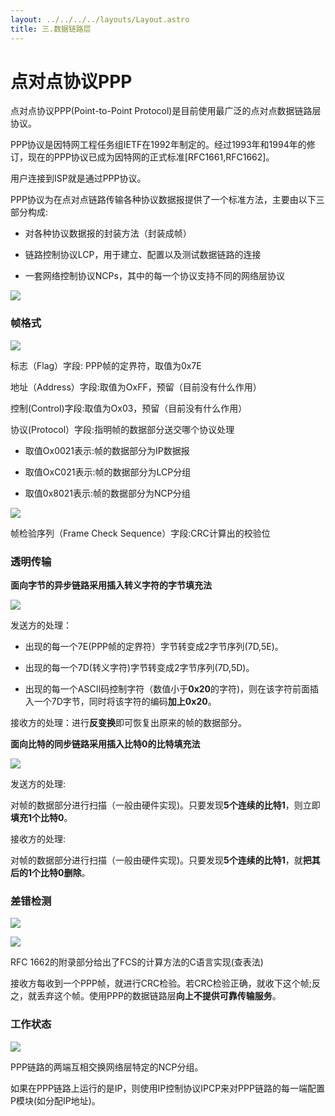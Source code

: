 ```yaml
---
layout: ../../../../layouts/Layout.astro
title: 三.数据链路层
---
```


# 点对点协议PPP

点对点协议PPP(Point-to-Point Protocol)是目前使用最广泛的点对点数据链路层协议。

PPP协议是因特网工程任务组IETF在1992年制定的。经过1993年和1994年的修订，现在的PPP协议已成为因特网的正式标准[RFC1661,RFC1662]。

用户连接到ISP就是通过PPP协议。

PPP协议为在点对点链路传输各种协议数据报提供了一个标准方法，主要由以下三部分构成:

- 对各种协议数据报的封装方法（封装成帧）

- 链路控制协议LCP，用于建立、配置以及测试数据链路的连接

- 一套网络控制协议NCPs，其中的每一个协议支持不同的网络层协议

![](https://img.0pt.icu/computernet/3-5/3-5-1.png)

### 帧格式

![](https://img.0pt.icu/computernet/3-5/3-5-2.png)

标志（Flag）字段: PPP帧的定界符，取值为0x7E

地址（Address）字段:取值为OxFF，预留（目前没有什么作用）

控制(Control)字段:取值为Ox03，预留（目前没有什么作用）

协议(Protocol）字段:指明帧的数据部分送交哪个协议处理

- 取值Ox0021表示:帧的数据部分为IP数据报

- 取值OxC021表示:帧的数据部分为LCP分组

- 取值0x8021表示:帧的数据部分为NCP分组

![](https://img.0pt.icu/computernet/3-5/3-5-3.png)

帧检验序列（Frame Check Sequence）字段:CRC计算出的校验位

### 透明传输

**面向字节的异步链路采用插入转义字符的字节填充法**

![](https://img.0pt.icu/computernet/3-5/3-5-4.png)

发送方的处理：

- 出现的每一个7E(PPP帧的定界符）字节转变成2字节序列(7D,5E)。

- 出现的每一个7D(转义字符)字节转变成2字节序列(7D,5D)。

- 出现的每一个ASCII码控制字符（数值小于**0x20**的字符)，则在该字符前面插入一个7D字节，同时将该字符的编码**加上0x20**。

接收方的处理：进行**反变换**即可恢复出原来的帧的数据部分。

**面向比特的同步链路采用插入比特0的比特填充法**

![](https://img.0pt.icu/computernet/3-5/3-5-5.png)

发送方的处理:

对帧的数据部分进行扫描（一般由硬件实现)。只要发现**5个连续的比特1**，则立即**填充1个比特0**。

接收方的处理:

对帧的数据部分进行扫描（一般由硬件实现)。只要发现**5个连续的比特1**，就**把其后的1个比特0删除**。

### 差错检测

![](https://img.0pt.icu/computernet/3-5/3-5-6.png)

![](https://img.0pt.icu/computernet/3-5/3-5-7.png)

RFC 1662的附录部分给出了FCS的计算方法的C语言实现(查表法)

接收方每收到一个PPP帧，就进行CRC检验。若CRC检验正确，就收下这个帧;反之，就丢弃这个帧。使用PPP的数据链路层**向上不提供可靠传输服务**。

### 工作状态

![](https://img.0pt.icu/computernet/3-5/3-5-8.png)

PPP链路的两端互相交换网络层特定的NCP分组。

如果在PPP链路上运行的是IP，则使用IP控制协议IPCP来对PPP链路的每一端配置P模块(如分配IP地址)。
